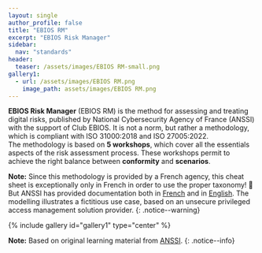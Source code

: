 ```yaml
---
layout: single
author_profile: false
title: "EBIOS RM"
excerpt: "EBIOS Risk Manager"
sidebar:
  nav: "standards"
header:
  teaser: /assets/images/EBIOS RM-small.png
gallery1:
  - url: /assets/images/EBIOS RM.png
    image_path: assets/images/EBIOS RM.png
---
```


**EBIOS Risk Manager** (EBIOS RM) is the method for assessing and treating digital risks, published by National Cybersecurity Agency of France (ANSSI) with the support of Club EBIOS. It is not a norm, but rather a methodology, which is compliant with ISO 31000:2018 and ISO 27005:2022.  
The methodology is based on **5 workshops**, which cover all the essentials aspects of the risk assessment process. These workshops permit to achieve the right balance between **conformity** and **scenarios**.

**Note:** Since this methodology is provided by a French agency, this cheat sheet is exceptionally only in French in order to use the proper taxonomy! :rooster: But ANSSI has provided documentation both in [French](https://cyber.gouv.fr/la-methode-ebios-risk-manager) and in [English](https://cyber.gouv.fr/publications/ebios-risk-manager-method). The modelling illustrates a fictitious use case, based on an unsecure privileged access management solution provider.
{: .notice--warning}

{% include gallery id="gallery1" type="center" %}

**Note:** Based on original learning material from [ANSSI](https://cyber.gouv.fr/).
{: .notice--info}
